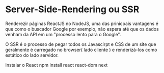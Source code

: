 <h1>Server-Side-Rendering ou SSR</h1>
<p>
Renderezir páginas ReactJS no NodeJS, uma das prinicpais vantagens é que como o buscador Google por exemplo, não espera até que os dados venham da API em um "processo lento para o Google". </p>
<p>O SSR é o processo de pegar todos os Javascirpt e CSS de um site que geralmente é carregado no browser( lado cliente )
e renderizá-los como estático do lado servidor.</p>

<p>Instalar o React npm install react react-dom next</p>